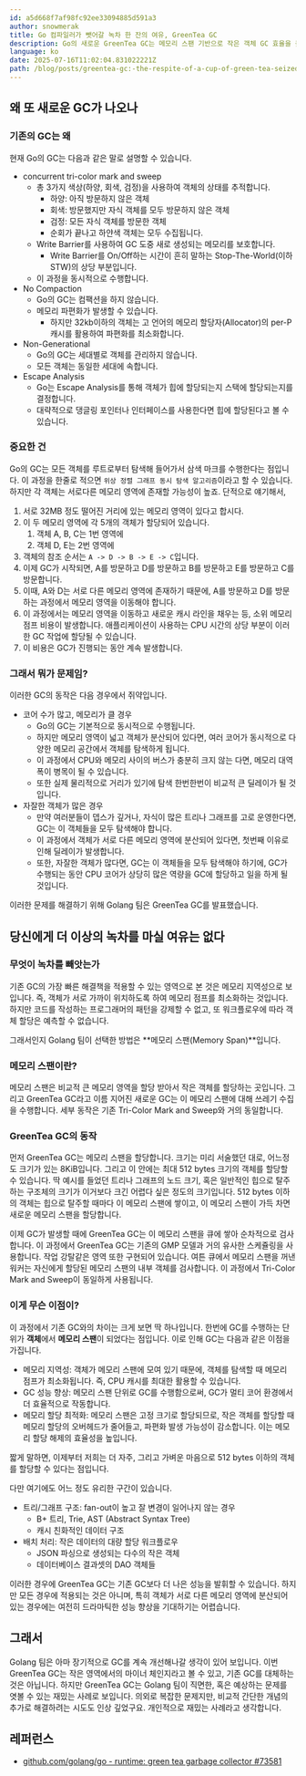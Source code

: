 ```yaml
---
id: a5d668f7af98fc92ee33094885d591a3
author: snowmerak
title: Go 컴파일러가 뺏어갈 녹차 한 잔의 여유, GreenTea GC
description: Go의 새로운 GreenTea GC는 메모리 스팬 기반으로 작은 객체 GC 효율을 높여 성능을 개선합니다. 기존 GC 문제점과 GreenTea GC 이점을 알아봅니다.
language: ko
date: 2025-07-16T11:02:04.831022221Z
path: /blog/posts/greentea-gc:-the-respite-of-a-cup-of-green-tea-seized-by-the-go-compiler-z72acc3f7
---
```


## 왜 또 새로운 GC가 나오나

### 기존의 GC는 왜

현재 Go의 GC는 다음과 같은 말로 설명할 수 있습니다.
- concurrent tri-color mark and sweep
  - 총 3가지 색상(하양, 회색, 검정)을 사용하여 객체의 상태를 추적합니다.
    - 하양: 아직 방문하지 않은 객체
    - 회색: 방문했지만 자식 객체를 모두 방문하지 않은 객체
    - 검정: 모든 자식 객체를 방문한 객체
    - 순회가 끝나고 하얀색 객체는 모두 수집됩니다.
  - Write Barrier를 사용하여 GC 도중 새로 생성되는 메모리를 보호합니다.
    - Write Barrier를 On/Off하는 시간이 흔히 말하는 Stop-The-World(이하 STW)의 상당 부분입니다.
  - 이 과정을 동시적으로 수행합니다.
- No Compaction
  - Go의 GC는 컴팩션을 하지 않습니다.
  - 메모리 파편화가 발생할 수 있습니다.
    - 하지만 32kb이하의 객체는 고 언어의 메모리 할당자(Allocator)의 per-P 캐시를 활용하여 파편화를 최소화합니다.
- Non-Generational
  - Go의 GC는 세대별로 객체를 관리하지 않습니다.
  - 모든 객체는 동일한 세대에 속합니다.
- Escape Analysis
  - Go는 Escape Analysis를 통해 객체가 힙에 할당되는지 스택에 할당되는지를 결정합니다.
  - 대략적으로 댕글링 포인터나 인터페이스를 사용한다면 힙에 할당된다고 볼 수 있습니다.

### 중요한 건

Go의 GC는 모든 객체를 루트로부터 탐색해 들어가서 삼색 마크를 수행한다는 점입니다. 이 과정을 한줄로 적으면 `위상 정렬 그래프 동시 탐색 알고리즘`이라고 할 수 있습니다. 하지만 각 객체는 서로다른 메모리 영역에 존재할 가능성이 높죠. 단적으로 얘기해서,

1. 서로 32MB 정도 떨어진 거리에 있는 메모리 영역이 있다고 합시다.
2. 이 두 메모리 영역에 각 5개의 객체가 할당되어 있습니다.
   1. 객체 A, B, C는 1번 영역에
   2. 객체 D, E는 2번 영역에
3. 객체의 참조 순서는 `A -> D -> B -> E -> C`입니다.
4. 이제 GC가 시작되면, A를 방문하고 D를 방문하고 B를 방문하고 E를 방문하고 C를 방문합니다.
5. 이때, A와 D는 서로 다른 메모리 영역에 존재하기 때문에, A를 방문하고 D를 방문하는 과정에서 메모리 영역을 이동해야 합니다.
6. 이 과정에서는 메모리 영역을 이동하고 새로운 캐시 라인을 채우는 등, 소위 메모리 점프 비용이 발생합니다. 애플리케이션이 사용하는 CPU 시간의 상당 부분이 이러한 GC 작업에 할당될 수 있습니다.
7. 이 비용은 GC가 진행되는 동안 계속 발생합니다.

### 그래서 뭐가 문제임?

이러한 GC의 동작은 다음 경우에서 쥐약입니다.
- 코어 수가 많고, 메모리가 클 경우
  - Go의 GC는 기본적으로 동시적으로 수행됩니다.
  - 하지만 메모리 영역이 넓고 객체가 분산되어 있다면, 여러 코어가 동시적으로 다양한 메모리 공간에서 객체를 탐색하게 됩니다.
  - 이 과정에서 CPU와 메모리 사이의 버스가 충분히 크지 않는 다면, 메모리 대역폭이 병목이 될 수 있습니다.
  - 또한 실제 물리적으로 거리가 있기에 탐색 한번한번이 비교적 큰 딜레이가 될 것입니다.
- 자잘한 객체가 많은 경우
  - 만약 여러분들이 뎁스가 깊거나, 자식이 많은 트리나 그래프를 고로 운영한다면, GC는 이 객체들을 모두 탐색해야 합니다.
  - 이 과정에서 객체가 서로 다른 메모리 영역에 분산되어 있다면, 첫번째 이유로 인해 딜레이가 발생합니다.
  - 또한, 자잘한 객체가 많다면, GC는 이 객체들을 모두 탐색해야 하기에, GC가 수행되는 동안 CPU 코어가 상당히 많은 역량을 GC에 할당하고 일을 하게 될 것입니다.

이러한 문제를 해결하기 위해 Golang 팀은 GreenTea GC를 발표했습니다.

## 당신에게 더 이상의 녹차를 마실 여유는 없다

### 무엇이 녹차를 빼앗는가

기존 GC의 가장 빠른 해결책을 적용할 수 있는 영역으로 본 것은 메모리 지역성으로 보입니다. 즉, 객체가 서로 가까이 위치하도록 하여 메모리 점프를 최소화하는 것입니다. 하지만 코드를 작성하는 프로그래머의 패턴을 강제할 수 없고, 또 워크플로우에 따라 객체 할당은 예측할 수 없습니다.

그래서인지 Golang 팀이 선택한 방법은 **메모리 스팬(Memory Span)**입니다.

### 메모리 스팬이란?

메모리 스팬은 비교적 큰 메모리 영역을 할당 받아서 작은 객체를 할당하는 곳입니다. 그리고 GreenTea GC라고 이름 지어진 새로운 GC는 이 메모리 스팬에 대해 쓰레기 수집을 수행합니다. 세부 동작은 기존 Tri-Color Mark and Sweep와 거의 동일합니다.

### GreenTea GC의 동작

먼저 GreenTea GC는 메모리 스팬을 할당합니다. 크기는 미리 서술했던 대로, 어느정도 크기가 있는 8KiB입니다. 그리고 이 안에는 최대 512 bytes 크기의 객체를 할당할 수 있습니다. 딱 예시를 들었던 트리나 그래프의 노드 크기, 혹은 일반적인 힙으로 탈주하는 구조체의 크기가 이거보다 크긴 어렵다 싶은 정도의 크기입니다. 512 bytes 이하의 객체는 힙으로 탈주할 때마다 이 메모리 스팬에 쌓이고, 이 메모리 스팬이 가득 차면 새로운 메모리 스팬을 할당합니다.

이제 GC가 발생할 때에 GreenTea GC는 이 메모리 스팬을 큐에 쌓아 순차적으로 검사합니다. 이 과정에서 GreenTea GC는 기존의 GMP 모델과 거의 유사한 스케쥴링을 사용합니다. 작업 강탈같은 영역 또한 구현되어 있습니다. 여튼 큐에서 메모리 스팬을 꺼낸 워커는 자신에게 할당된 메모리 스팬의 내부 객체를 검사합니다. 이 과정에서 Tri-Color Mark and Sweep이 동일하게 사용됩니다.

### 이게 무슨 이점이?

이 과정에서 기존 GC와의 차이는 크게 보면 딱 하나입니다. 한번에 GC를 수행하는 단위가 **객체**에서 **메모리 스팬**이 되었다는 점입니다. 이로 인해 GC는 다음과 같은 이점을 가집니다.

- 메모리 지역성: 객체가 메모리 스팬에 모여 있기 때문에, 객체를 탐색할 때 메모리 점프가 최소화됩니다. 즉, CPU 캐시를 최대한 활용할 수 있습니다.
- GC 성능 향상: 메모리 스팬 단위로 GC를 수행함으로써, GC가 멀티 코어 환경에서 더 효율적으로 작동합니다.
- 메모리 할당 최적화: 메모리 스팬은 고정 크기로 할당되므로, 작은 객체를 할당할 때 메모리 할당의 오버헤드가 줄어들고, 파편화 발생 가능성이 감소합니다. 이는 메모리 할당 해제의 효율성을 높입니다.

짧게 말하면, 이제부터 저희는 더 자주, 그리고 가벼운 마음으로 512 bytes 이하의 객체를 할당할 수 있다는 점입니다.

다만 여기에도 어느 정도 유리한 구간이 있습니다.
- 트리/그래프 구조: fan-out이 높고 잘 변경이 일어나지 않는 경우
  - B+ 트리, Trie, AST (Abstract Syntax Tree)
  - 캐시 친화적인 데이터 구조
- 배치 처리: 작은 데이터의 대량 할당 워크플로우
  - JSON 파싱으로 생성되는 다수의 작은 객체
  - 데이터베이스 결과셋의 DAO 객체들

이러한 경우에 GreenTea GC는 기존 GC보다 더 나은 성능을 발휘할 수 있습니다. 하지만 모든 경우에 적용되는 것은 아니며, 특히 객체가 서로 다른 메모리 영역에 분산되어 있는 경우에는 여전히 드라마틱한 성능 향상을 기대하기는 어렵습니다.

## 그래서

Golang 팀은 아마 장기적으로 GC를 계속 개선해나갈 생각이 있어 보입니다. 이번 GreenTea GC는 작은 영역에서의 마이너 체인지라고 볼 수 있고, 기존 GC를 대체하는 것은 아닙니다. 하지만 GreenTea GC는 Golang 팀이 직면한, 혹은 예상하는 문제를 엿볼 수 있는 재밌는 사례로 보입니다. 의외로 복잡한 문제지만, 비교적 간단한 개념의 추가로 해결하려는 시도도 인상 깊었구요. 개인적으로 재밌는 사례라고 생각합니다.

## 레퍼런스

- [github.com/golang/go - runtime: green tea garbage collector #73581
](https://github.com/golang/go/issues/73581)
